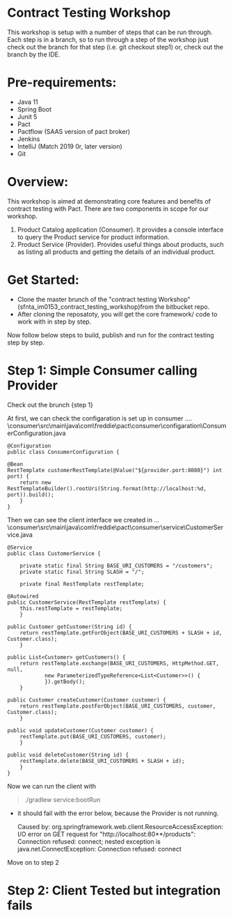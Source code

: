 # Contract Testing Workshop
This workshop is setup with a number of steps that can be run through. Each step is in a branch, so to run through a step of the workshop just check out the branch for that step (i.e. git checkout step1) or, check out the branch by the IDE.

# Pre-requirements:
   - Java 11
   - Spring Boot
   - Junit 5
   - Pact
   - Pactflow (SAAS version of pact broker)
   - Jenkins
   - IntelliJ (Match 2019 0r, later version)
   - Git

Overview:
=========
This workshop is aimed at demonstrating core features and benefits of contract testing with Pact.
There are two components in scope for our workshop.

1. Product Catalog application (Consumer). It provides a console interface to query the Product service for product information.
2. Product Service (Provider). Provides useful things about products, such as listing all products and getting the details of an individual product.


Get Started:
============
- Clone the master brunch of the "contract testing Workshop" (sfnta_im0153_contract_testing_workshop)from the bitbucket repo.
- After cloning the reposatoty, you will get the core framework/ code to work with in step by step.

Now follow below steps to build, publish and run for the contract testing step by step.


Step 1: Simple Consumer calling Provider
========================================
Check out the brunch {step 1}

At first, we can check the configaration is set up in consumer ....
    \\consumer\src\main\java\com\freddie\pact\consumer\configaration\ConsumerConfiguration.java

    @Configuration
    public class ConsumerConfiguration {

    @Bean
    RestTemplate customerRestTemplate(@Value("${provider.port:8080}") int port) {
        return new RestTemplateBuilder().rootUri(String.format(http://localhost:%d, port)).build();
        }
    }

Then we can see the client interface we created in ...
    \\consumer\src\main\java\com\freddie\pact\consumer\service\CustomerService.java


    @Service
    public class CustomerService {

        private static final String BASE_URI_CUSTOMERS = "/customers";
        private static final String SLASH = "/";
        
        private final RestTemplate restTemplate;

    @Autowired
    public CustomerService(RestTemplate restTemplate) {
        this.restTemplate = restTemplate;
        }

    public Customer getCustomer(String id) {
        return restTemplate.getForObject(BASE_URI_CUSTOMERS + SLASH + id, Customer.class);
        }

    public List<Customer> getCustomers() {
        return restTemplate.exchange(BASE_URI_CUSTOMERS, HttpMethod.GET, null,
                new ParameterizedTypeReference<List<Customer>>() {
                }).getBody();
        }

    public Customer createCustomer(Customer customer) {
        return restTemplate.postForObject(BASE_URI_CUSTOMERS, customer, Customer.class);
        }

    public void updateCustomer(Customer customer) {
        restTemplate.put(BASE_URI_CUSTOMERS, customer);
        }

    public void deleteCustomer(String id) {
        restTemplate.delete(BASE_URI_CUSTOMERS + SLASH + id);
        }
    }
 

Now we can run the client with 
> ./gradlew service:bootRun

 - it should fail with the error below, because the Provider is not running.

     Caused by: org.springframework.web.client.ResourceAccessException: I/O error on GET request for "http://localhost:80**/products": Connection refused: connect;      nested exception is java.net.ConnectException: Connection refused: connect

Move on to step 2

Step 2: Client Tested but integration fails
===========================================


